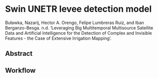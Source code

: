# Swin UNETR levee detection model

Buławka, Nazarij, Hector A. Orengo, Felipe Lumbreras Ruiz, and Iban Berganzo-Besga. n.d. ‘Leveraging Big Multitemporal Multisource Satellite Data and Artificial Intelligence for the Detection of Complex and Invisible Features - the Case of Extensive Irrigation Mapping’.

## Abstract



## Workflow
